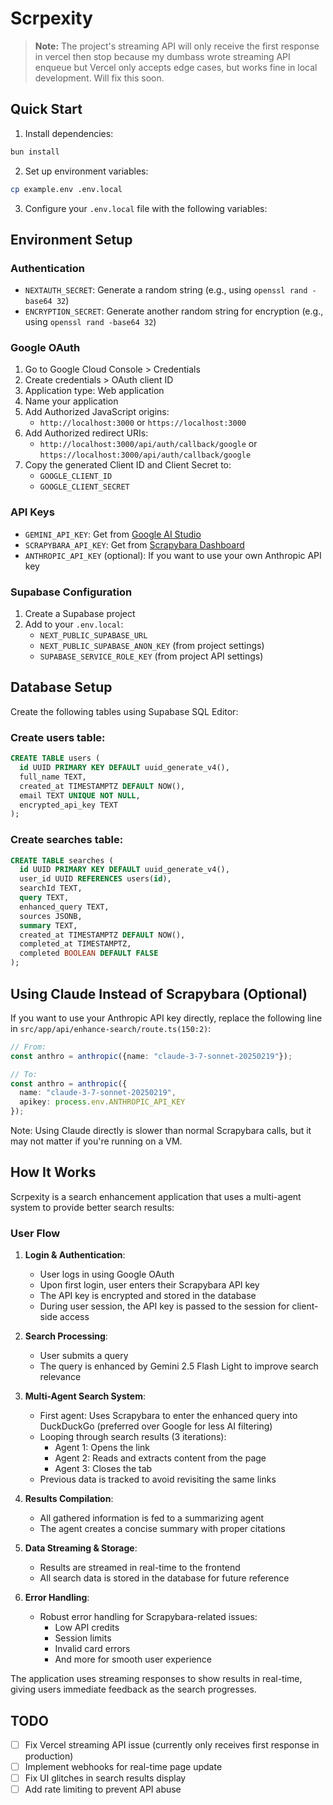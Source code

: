 # Scrpexity

> **Note:** The project's streaming API will only receive the first response in vercel then stop because my dumbass wrote streaming API enqueue but Vercel only accepts edge cases, but works fine in local development. Will fix this soon. 

## Quick Start

1. Install dependencies:
```bash
bun install
```

2. Set up environment variables:
```bash
cp example.env .env.local
```

3. Configure your `.env.local` file with the following variables:

## Environment Setup

### Authentication
- `NEXTAUTH_SECRET`: Generate a random string (e.g., using `openssl rand -base64 32`)
- `ENCRYPTION_SECRET`: Generate another random string for encryption (e.g., using `openssl rand -base64 32`)

### Google OAuth
1. Go to Google Cloud Console > Credentials
2. Create credentials > OAuth client ID
3. Application type: Web application
4. Name your application
5. Add Authorized JavaScript origins:
   - `http://localhost:3000` or `https://localhost:3000`
6. Add Authorized redirect URIs:
   - `http://localhost:3000/api/auth/callback/google` or `https://localhost:3000/api/auth/callback/google`
7. Copy the generated Client ID and Client Secret to:
   - `GOOGLE_CLIENT_ID`
   - `GOOGLE_CLIENT_SECRET`

### API Keys
- `GEMINI_API_KEY`: Get from [Google AI Studio](https://aistudio.google.com/app/u/3/apikey)
- `SCRAPYBARA_API_KEY`: Get from [Scrapybara Dashboard](https://scrapybara.com/dashboard)
- `ANTHROPIC_API_KEY` (optional): If you want to use your own Anthropic API key

### Supabase Configuration
1. Create a Supabase project
2. Add to your `.env.local`:
   - `NEXT_PUBLIC_SUPABASE_URL`
   - `NEXT_PUBLIC_SUPABASE_ANON_KEY` (from project settings)
   - `SUPABASE_SERVICE_ROLE_KEY` (from project API settings)

## Database Setup

Create the following tables using Supabase SQL Editor:

### Create users table:
```sql
CREATE TABLE users (
  id UUID PRIMARY KEY DEFAULT uuid_generate_v4(),
  full_name TEXT,
  created_at TIMESTAMPTZ DEFAULT NOW(),
  email TEXT UNIQUE NOT NULL,
  encrypted_api_key TEXT
);
```

### Create searches table:
```sql
CREATE TABLE searches (
  id UUID PRIMARY KEY DEFAULT uuid_generate_v4(),
  user_id UUID REFERENCES users(id),
  searchId TEXT,
  query TEXT,
  enhanced_query TEXT,
  sources JSONB,
  summary TEXT,
  created_at TIMESTAMPTZ DEFAULT NOW(),
  completed_at TIMESTAMPTZ,
  completed BOOLEAN DEFAULT FALSE
);
```

## Using Claude Instead of Scrapybara (Optional)

If you want to use your Anthropic API key directly, replace the following line in `src/app/api/enhance-search/route.ts(150:2)`:

```typescript
// From:
const anthro = anthropic({name: "claude-3-7-sonnet-20250219"});

// To:
const anthro = anthropic({
  name: "claude-3-7-sonnet-20250219",
  apikey: process.env.ANTHROPIC_API_KEY
});
```

Note: Using Claude directly is slower than normal Scrapybara calls, but it may not matter if you're running on a VM.

## How It Works

Scrpexity is a search enhancement application that uses a multi-agent system to provide better search results:

### User Flow
1. **Login & Authentication**:
   - User logs in using Google OAuth
   - Upon first login, user enters their Scrapybara API key
   - The API key is encrypted and stored in the database
   - During user session, the API key is passed to the session for client-side access

2. **Search Processing**:
   - User submits a query
   - The query is enhanced by Gemini 2.5 Flash Light to improve search relevance
   
3. **Multi-Agent Search System**:
   - First agent: Uses Scrapybara to enter the enhanced query into DuckDuckGo (preferred over Google for less AI filtering)
   - Looping through search results (3 iterations):
     - Agent 1: Opens the link
     - Agent 2: Reads and extracts content from the page
     - Agent 3: Closes the tab
   - Previous data is tracked to avoid revisiting the same links
   
4. **Results Compilation**:
   - All gathered information is fed to a summarizing agent
   - The agent creates a concise summary with proper citations
   
5. **Data Streaming & Storage**:
   - Results are streamed in real-time to the frontend
   - All search data is stored in the database for future reference
   
6. **Error Handling**:
   - Robust error handling for Scrapybara-related issues:
     - Low API credits
     - Session limits
     - Invalid card errors
     - And more for smooth user experience

The application uses streaming responses to show results in real-time, giving users immediate feedback as the search progresses.

## TODO

- [ ] Fix Vercel streaming API issue (currently only receives first response in production)
- [ ] Implement webhooks for real-time page update
- [ ] Fix UI glitches in search results display
- [ ] Add rate limiting to prevent API abuse